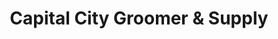 ---
title: "Capital City Groomer & Supply"
url: /olympia/capital-city-groomer-und-supply/
shop: Tiersalon
---